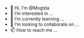 - 👋 Hi, I’m @Mogtda
- 👀 I’m interested in ...
- 🌱 I’m currently learning ...
- 💞️ I’m looking to collaborate on ...
- 📫 How to reach me ...

<!---
Mogtda/Mogtda is a ✨ special ✨ repository because its `README.md` (this file) appears on your GitHub profile.
You can click the Preview link to take a look at your changes.
--->
